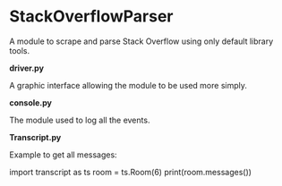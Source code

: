# StackOverflowParser
A module to scrape and parse Stack Overflow using only default library tools.

**driver.py**

A graphic interface allowing the module to be used more simply.

**console.py**

The module used to log all the events.

**Transcript.py**

Example to get all messages:

import transcript as ts
room = ts.Room(6)
print(room.messages())
